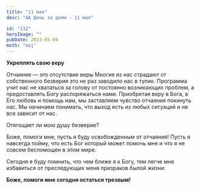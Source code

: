 ```yaml
---
title: "11 мая"
desc: "АА День за днем - 11 мая"

id: "132"
heroImage: ""
pubDate: 2023-05-04
moth: "maj"
---
```


**Укреплять свою веру**

Отчаяние — это отсутствие веры Многие из нас страдают от собственного безверия
это не раз заводило нас в тупик. Программа учит нас не хвататься за голову от
постоянно возникающих проблем, а предоставлять Богу распоряжаться нами.
Приобретая веру в Бога, в Его любовь и помощь нам, мы заставляем чувство
отчаяния покинуть нас. Мы начинаем понимать, что выход есть из любых ситуаций
и не все зависит от нас.

Отягощает ли мою душу безверие?

Боже, помоги мне, пусть я буду освобожденным от отчаяния! Пусть я навсегда
пойму, что есть Бог который может помочь мне и что я не совсем беспомощен в
этом мире.

Сегодня я буду помнить, что чем ближе я к Богу, тем легче мне избавиться от
преследующих меня призраков былой жизни:

**Боже, помоги мне сегодня остаться трезвым!**
